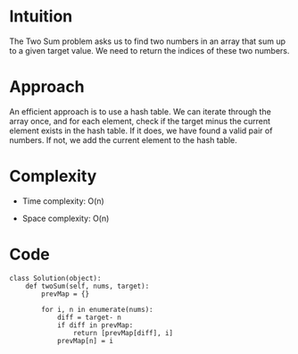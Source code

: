 # Intuition
The Two Sum problem asks us to find two numbers in an array that sum up to a given target value. We need to return the indices of these two numbers.

# Approach
An efficient approach is to use a hash table. We can iterate through the array once, and for each element, check if the target minus the current element exists in the hash table. If it does, we have found a valid pair of numbers. If not, we add the current element to the hash table.

# Complexity
- Time complexity:
O(n)

- Space complexity:
O(n)

# Code
```
class Solution(object):
    def twoSum(self, nums, target):
        prevMap = {}

        for i, n in enumerate(nums):
            diff = target- n
            if diff in prevMap:
                return [prevMap[diff], i]
            prevMap[n] = i  
```
